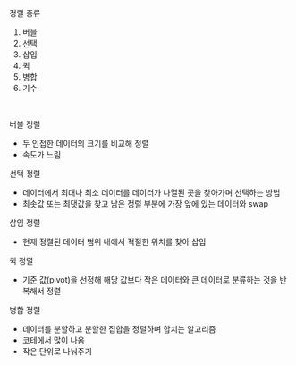 정렬 종류
1. 버블
2. 선택
3. 삽입
4. 퀵
5. 병합
6. 기수

<br>

버블 정렬
- 두 인접한 데이터의 크기를 비교해 정렬
- 속도가 느림


선택 정렬
- 데이터에서 최대나 최소 데이터를 데이터가 나열된 곳을 찾아가며 선택하는 방법
- 최솟값 또는 최댓값을 찾고 남은 정렬 부분에 가장 앞에 있는 데이터와 swap


삽입 정렬
- 현재 정렬된 데이터 범위 내에서 적절한 위치를 찾아 삽입


퀵 정렬
- 기준 값(pivot)을 선정해 해당 값보다 작은 데이터와 큰 데이터로 분류하는 것을 반복해서 정렬


병합 정렬
- 데이터를 분할하고 분할한 집합을 정렬하며 합치는 알고리즘
- 코테에서 많이 나옴
- 작은 단위로 나눠주기